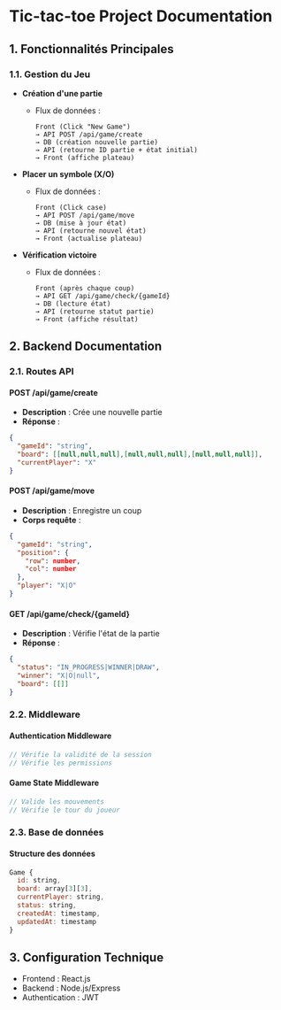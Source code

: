 # Tic-tac-toe Project Documentation

## 1. Fonctionnalités Principales

### 1.1. Gestion du Jeu
- **Création d'une partie**
  - Flux de données : 
    ```
    Front (Click "New Game") 
    → API POST /api/game/create 
    → DB (création nouvelle partie) 
    → API (retourne ID partie + état initial) 
    → Front (affiche plateau)
    ```

- **Placer un symbole (X/O)**
  - Flux de données :
    ```
    Front (Click case) 
    → API POST /api/game/move 
    → DB (mise à jour état) 
    → API (retourne nouvel état) 
    → Front (actualise plateau)
    ```

- **Vérification victoire**
  - Flux de données :
    ```
    Front (après chaque coup) 
    → API GET /api/game/check/{gameId} 
    → DB (lecture état) 
    → API (retourne statut partie) 
    → Front (affiche résultat)
    ```

## 2. Backend Documentation

### 2.1. Routes API

#### POST /api/game/create
- **Description** : Crée une nouvelle partie
- **Réponse** : 
```json
{
  "gameId": "string",
  "board": [[null,null,null],[null,null,null],[null,null,null]],
  "currentPlayer": "X"
}
```

#### POST /api/game/move
- **Description** : Enregistre un coup
- **Corps requête** :
```json
{
  "gameId": "string",
  "position": {
    "row": number,
    "col": number
  },
  "player": "X|O"
}
```

#### GET /api/game/check/{gameId}
- **Description** : Vérifie l'état de la partie
- **Réponse** :
```json
{
  "status": "IN_PROGRESS|WINNER|DRAW",
  "winner": "X|O|null",
  "board": [[]]
}
```

### 2.2. Middleware

#### Authentication Middleware
```javascript
// Vérifie la validité de la session
// Vérifie les permissions
```

#### Game State Middleware
```javascript
// Valide les mouvements
// Vérifie le tour du joueur
```

### 2.3. Base de données

#### Structure des données
```javascript
Game {
  id: string,
  board: array[3][3],
  currentPlayer: string,
  status: string,
  createdAt: timestamp,
  updatedAt: timestamp
}
```

## 3. Configuration Technique

- Frontend : React.js
- Backend : Node.js/Express
- Authentication : JWT